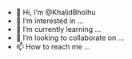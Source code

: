 - 👋 Hi, I’m @KhalidBholhu
- 👀 I’m interested in ...
- 🌱 I’m currently learning ...
- 💞️ I’m looking to collaborate on ...
- 📫 How to reach me ...

<!---
KhalidBholhu/KhalidBholhu is a ✨ special ✨ repository because its `README.md` (this file) appears on your GitHub profile.
You can click the Preview link to take a look at your changes.
--->
